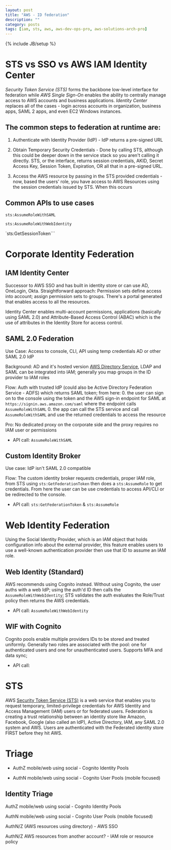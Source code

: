 ```yaml
---
layout: post
title: "AWS - ID federation"
description: ""
category: posts
tags: [iam, sts, aws, aws-dev-ops-pro, aws-solutions-arch-pro]
---
```

{% include JB/setup %}

# STS vs SSO vs AWS IAM Identity Center
_Security Token Service (STS)_ forms the backbone low-level interface for federation while _AWS Single Sign-On_ enables the ability to centrally manage access to AWS accounts and business applications. _Identity Center_ replaces all of the cases - login across accounts in organization, business apps, SAML 2 apps, and even EC2 Windows instances.

## The common steps to federation at runtime are:
1. Authenticate with Identity Provider (IdP) - IdP returns a pre-signed URL

2. Obtain Temporary Security Credentials - Done by calling STS, although this could be deeper down in the service stack so you aren't calling it directly. STS, or the interface, returns session credentials, AKID, Secret Access Key, Session Token, Expiration, OR all that in a pre-signed URL.

3. Access the AWS resource by passing in the STS provided credentials - now, based the users' role, you have access to AWS Resources using the session credentials issued by STS. When this occurs 

## Common APIs to use cases
`sts:AssumeRoleWithSAML`

`sts:AssumeRoleWithWebIdentity`

`sts:GetSessionToken```



# Corporate Identity Federation

## IAM Identity Center
Successor to AWS SSO and has built in identity store or can use AD, OneLogin, Okta. Straightforward approach: Permission sets define access into account; assign permission sets to groups. There's a portal generated that enables access to all the resources.

Identity Center enables multi-account permissions, applications (basically using SAML 2.0) and Attribute-Based Access Control (ABAC) which is the use of attributes in the Identity Store for access control. 

## SAML 2.0 Federation
Use Case: Access to console, CLI, API using temp credentials AD or other SAML 2.0 IdP

Background: AD and it's hosted version [AWS Directory Service](https://aws.amazon.com/directoryservice/), LDAP and SAML can be integrated into IAM; generally you map groups in the ID provider to IAM roles

Flow: Auth with trusted IdP (could also be Active Directory Federation Service - ADFS) which returns SAML token; from here:
0. the user can sign on to the console using the token and the AWS sign-in endpoint for SAML at `https://signin.aws.amazon.com/saml` where the endpoint calls `AssumeRoleWithSAML`
0. the app can call the STS service and call `AssumeRoleWithSAML` and use the returned credentials to access the resource

Pro: No dedicated proxy on the corporate side and the proxy requires no IAM user or permissions

- API call: `AssumeRoleWithSAML`

## Custom Identity Broker
Use case: IdP isn't SAML 2.0 compatible 

Flow: The custom identity broker requests credentials, proper IAM role, from STS using `sts:GetFederationToken` then does a `sts:AssumeRole` to get credentials. From here the user can be use credentials to access API/CLI or be redirected to the console.

- API call: `sts:GetFederationToken` & `sts:AssumeRole`

# Web Identity Federation
Using the Social Identity Provider, which is an IAM object that holds configuration info about the external provider, this feature enables users to use a well-known authentication provider then use that ID to assume an IAM role. 

## Web Identity (Standard)
AWS recommends using Cognito instead. Without using Cognito, the user auths with a web IdP; using the auth'd ID then calls the `AssumeRoleWithWebIdentity`; STS validates the auth evaluates the Role/Trust policy then returns the AWS credentials. 

- API call: `AssumeRoleWithWebIdentity`

## WIF with Cognito 
Cognito pools enable multiple providers IDs to be stored and treated uniformly. Generally two roles are associated with the pool: one for authenticated users and one for unauthenticated users. Supports MFA and data sync; 

- API call:

# STS 
AWS [Security Token Service (STS)](http://docs.aws.amazon.com/STS/latest/APIReference/Welcome.html) is a web service that enables you to request temporary, limited-privilege credentials for AWS Identity and Access Management (IAM) users or for federated users. Federation is creating a trust relationship between an identity store like Amazon, Facebook, Google (also called an IdP), Active Directory, IAM, any SAML 2.0 system and AWS. Users are authenticated with the Federated identity store FIRST before they hit AWS. 

# Triage
* AuthZ mobile/web using social - Cognito Identity Pools

* AuthN mobile/web using social - Cognito User Pools (mobile focused)

## Identity Triage

AuthZ mobile/web using social - Cognito Identity Pools

AuthN mobile/web using social - Cognito User Pools (mobile focused)

AuthN/Z (AWS resources using directory) - AWS SSO

AuthN/Z AWS resources from another account? - IAM role or resource policy